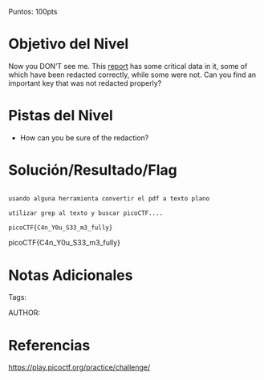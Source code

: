 Puntos: 100pts
# Objetivo del Nivel

Now you DON’T see me.
This [report](https://artifacts.picoctf.net/c/84/Financial_Report_for_ABC_Labs.pdf) has some critical data in it, some of which have been redacted correctly, while some were not.
Can you find an important key that was not redacted properly?
# Pistas del Nivel
- How can you be sure of the redaction?
# Solución/Resultado/Flag

```bash

usando alguna herramienta convertir el pdf a texto plano

utilizar grep al texto y buscar picoCTF....

picoCTF{C4n_Y0u_S33_m3_fully}

```

picoCTF{C4n_Y0u_S33_m3_fully}
# Notas Adicionales

Tags:

AUTHOR:
# Referencias

https://play.picoctf.org/practice/challenge/